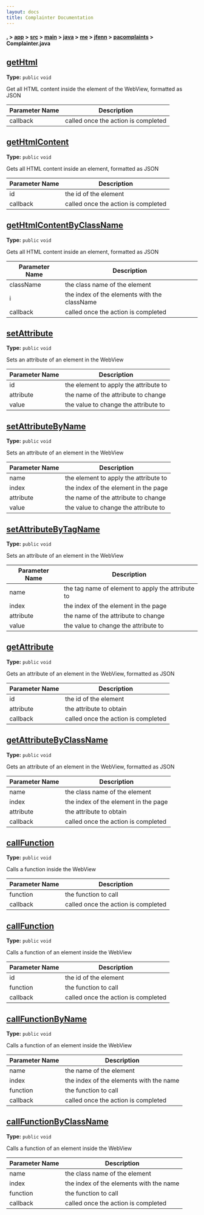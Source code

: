 ```yaml
---
layout: docs
title: Complainter Documentation
---
```

#### [.](./../../../../../../../index) > [app](./../../../../../../index) > [src](./../../../../../index) > [main](./../../../../index) > [java](./../../../index) > [me](./../../index) > [jfenn](./../index) > [pacomplaints](./index) > **Complainter.java**

## [getHtml](https://github.com/fennifith/PortAuthorityFeedackReporter/blob/master/app/src/main/java/me/jfenn/pacomplaints/Complainter.java#L46)

**Type:** `public` `void`

Get all HTML content inside the <body> element of the WebView, formatted as JSON 




|Parameter Name|Description|
|-----|-----|
|callback|called once the action is completed  |








## [getHtmlContent](https://github.com/fennifith/PortAuthorityFeedackReporter/blob/master/app/src/main/java/me/jfenn/pacomplaints/Complainter.java#L54)

**Type:** `public` `void`

Gets all HTML content inside an element, formatted as JSON 




|Parameter Name|Description|
|-----|-----|
|id|the id of the element|
|callback|called once the action is completed  |








## [getHtmlContentByClassName](https://github.com/fennifith/PortAuthorityFeedackReporter/blob/master/app/src/main/java/me/jfenn/pacomplaints/Complainter.java#L63)

**Type:** `public` `void`

Gets all HTML content inside an element, formatted as JSON 




|Parameter Name|Description|
|-----|-----|
|className|the class name of the element|
|i|the index of the elements with the className|
|callback|called once the action is completed  |








## [setAttribute](https://github.com/fennifith/PortAuthorityFeedackReporter/blob/master/app/src/main/java/me/jfenn/pacomplaints/Complainter.java#L77)

**Type:** `public` `void`

Sets an attribute of an element in the WebView 




|Parameter Name|Description|
|-----|-----|
|id|the element to apply the attribute to|
|attribute|the name of the attribute to change|
|value|the value to change the attribute to  |








## [setAttributeByName](https://github.com/fennifith/PortAuthorityFeedackReporter/blob/master/app/src/main/java/me/jfenn/pacomplaints/Complainter.java#L91)

**Type:** `public` `void`

Sets an attribute of an element in the WebView 




|Parameter Name|Description|
|-----|-----|
|name|the element to apply the attribute to|
|index|the index of the element in the page|
|attribute|the name of the attribute to change|
|value|the value to change the attribute to  |








## [setAttributeByTagName](https://github.com/fennifith/PortAuthorityFeedackReporter/blob/master/app/src/main/java/me/jfenn/pacomplaints/Complainter.java#L106)

**Type:** `public` `void`

Sets an attribute of an element in the WebView 




|Parameter Name|Description|
|-----|-----|
|name|the tag name of element to apply the attribute to|
|index|the index of the element in the page|
|attribute|the name of the attribute to change|
|value|the value to change the attribute to  |








## [getAttribute](https://github.com/fennifith/PortAuthorityFeedackReporter/blob/master/app/src/main/java/me/jfenn/pacomplaints/Complainter.java#L121)

**Type:** `public` `void`

Gets an attribute of an element in the WebView, formatted as JSON 




|Parameter Name|Description|
|-----|-----|
|id|the id of the element|
|attribute|the attribute to obtain|
|callback|called once the action is completed  |








## [getAttributeByClassName](https://github.com/fennifith/PortAuthorityFeedackReporter/blob/master/app/src/main/java/me/jfenn/pacomplaints/Complainter.java#L131)

**Type:** `public` `void`

Gets an attribute of an element in the WebView, formatted as JSON 





|Parameter Name|Description|
|-----|-----|
|name|the class name of the element|
|index|the index of the element in the page|
|attribute|the attribute to obtain|
|callback|called once the action is completed  |








## [callFunction](https://github.com/fennifith/PortAuthorityFeedackReporter/blob/master/app/src/main/java/me/jfenn/pacomplaints/Complainter.java#L143)

**Type:** `public` `void`

Calls a function inside the WebView 




|Parameter Name|Description|
|-----|-----|
|function|the function to call|
|callback|called once the action is completed  |








## [callFunction](https://github.com/fennifith/PortAuthorityFeedackReporter/blob/master/app/src/main/java/me/jfenn/pacomplaints/Complainter.java#L152)

**Type:** `public` `void`

Calls a function of an element inside the WebView 




|Parameter Name|Description|
|-----|-----|
|id|the id of the element|
|function|the function to call|
|callback|called once the action is completed  |








## [callFunctionByName](https://github.com/fennifith/PortAuthorityFeedackReporter/blob/master/app/src/main/java/me/jfenn/pacomplaints/Complainter.java#L162)

**Type:** `public` `void`

Calls a function of an element inside the WebView 




|Parameter Name|Description|
|-----|-----|
|name|the name of the element|
|index|the index of the elements with the name|
|function|the function to call|
|callback|called once the action is completed  |








## [callFunctionByClassName](https://github.com/fennifith/PortAuthorityFeedackReporter/blob/master/app/src/main/java/me/jfenn/pacomplaints/Complainter.java#L173)

**Type:** `public` `void`

Calls a function of an element inside the WebView 





|Parameter Name|Description|
|-----|-----|
|name|the class name of the element|
|index|the index of the elements with the name|
|function|the function to call|
|callback|called once the action is completed  |








